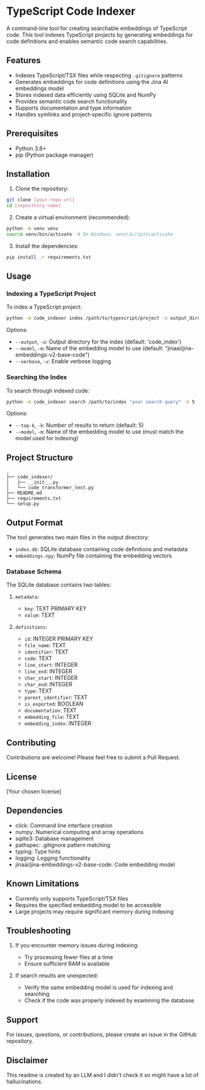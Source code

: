 # TypeScript Code Indexer

A command-line tool for creating searchable embeddings of TypeScript code. This tool indexes TypeScript projects by generating embeddings for code definitions and enables semantic code search capabilities.

## Features

- Indexes TypeScript/TSX files while respecting `.gitignore` patterns
- Generates embeddings for code definitions using the Jina AI embeddings model
- Stores indexed data efficiently using SQLite and NumPy
- Provides semantic code search functionality
- Supports documentation and type information
- Handles symlinks and project-specific ignore patterns

## Prerequisites

- Python 3.8+
- pip (Python package manager)

## Installation

1. Clone the repository:
```bash
git clone [your-repo-url]
cd [repository-name]
```

2. Create a virtual environment (recommended):
```bash
python -m venv venv
source venv/bin/activate  # On Windows: venv\Scripts\activate
```

3. Install the dependencies:
```bash
pip install -r requirements.txt
```

## Usage

### Indexing a TypeScript Project

To index a TypeScript project:

```bash
python -m code_indexer index /path/to/typescript/project -o output_directory
```

Options:
- `--output`, `-o`: Output directory for the index (default: 'code_index')
- `--model`, `-m`: Name of the embedding model to use (default: "jinaai/jina-embeddings-v2-base-code")
- `--verbose`, `-v`: Enable verbose logging

### Searching the Index

To search through indexed code:

```bash
python -m code_indexer search /path/to/index "your search query" -k 5
```

Options:
- `--top-k`, `-k`: Number of results to return (default: 5)
- `--model`, `-m`: Name of the embedding model to use (must match the model used for indexing)

## Project Structure

```
.
├── code_indexer/
│   ├── __init__.py
│   └── code_transformer_test.py
├── README.md
├── requirements.txt
└── setup.py
```

## Output Format

The tool generates two main files in the output directory:
- `index.db`: SQLite database containing code definitions and metadata
- `embeddings.npy`: NumPy file containing the embedding vectors

### Database Schema

The SQLite database contains two tables:

1. `metadata`:
   - `key`: TEXT PRIMARY KEY
   - `value`: TEXT

2. `definitions`:
   - `id`: INTEGER PRIMARY KEY
   - `file_name`: TEXT
   - `identifier`: TEXT
   - `code`: TEXT
   - `line_start`: INTEGER
   - `line_end`: INTEGER
   - `char_start`: INTEGER
   - `char_end`: INTEGER
   - `type`: TEXT
   - `parent_identifier`: TEXT
   - `is_exported`: BOOLEAN
   - `documentation`: TEXT
   - `embedding_file`: TEXT
   - `embedding_index`: INTEGER

## Contributing

Contributions are welcome! Please feel free to submit a Pull Request.

## License

[Your chosen license]

## Dependencies

- click: Command line interface creation
- numpy: Numerical computing and array operations
- sqlite3: Database management
- pathspec: .gitignore pattern matching
- typing: Type hints
- logging: Logging functionality
- jinaai/jina-embeddings-v2-base-code: Code embedding model

## Known Limitations

- Currently only supports TypeScript/TSX files
- Requires the specified embedding model to be accessible
- Large projects may require significant memory during indexing

## Troubleshooting

1. If you encounter memory issues during indexing:
   - Try processing fewer files at a time
   - Ensure sufficient RAM is available

2. If search results are unexpected:
   - Verify the same embedding model is used for indexing and searching
   - Check if the code was properly indexed by examining the database

## Support

For issues, questions, or contributions, please create an issue in the GitHub repository.

## Disclaimer

This readme is created by an LLM and I didn't check it so might have a lot of hallucinations.

